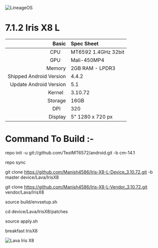 ![LineageOS](https://lineageos.org/images/logo-2.png)

# 7.1.2 Iris X8 L

Basic   | Spec Sheet
-------:|:-------------------------
CPU     | MT6592 1.4GHz 32bit
GPU     | Mali-450MP4
Memory  | 2GB RAM - LPDR3
Shipped Android Version | 4.4.2
Update Android Version | 5.1
Kernel  | 3.10.72
Storage | 16GB
DPI     | 320
Display | 5" 1280 x 720 px




# Command To Build :-

repo init -u git://github.com/TestMT6572/android.git -b cm-14.1

repo sync

git clone https://github.com/Manish4586/Iris-X8-L-Device_3.10.72.git -b master device/Lava/IrisX8

git clone https://github.com/Manish4586/Iris-X8-L-Vendor_3.10.72.git vendor/Lava/IrisX8

source build/envsetup.sh

cd device/Lava/IrisX8/patches

source apply.sh

breakfast IrisX8

![Lava Iris X8](http://www.lavamobiles.com/lavastorecms/material/product/lava-smartphone-iris-x8-375x700-04022015.jpg)
